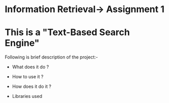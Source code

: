 # Information Retrieval-> Assignment 1
# This is a "Text-Based Search Engine"
Following is brief description of the project:-

* What does it do ?

* How to use it ?

* How does it do it ?

* Libraries used 
